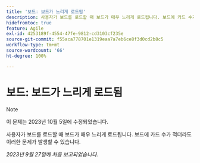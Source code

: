 ```yaml
---
title: '보드: 보드가 느리게 로드됨'
description: 사용자가 보드를 로드할 때 보드가 매우 느리게 로드됩니다. 보드에 카드 수가 적더라도 이러한 문제가 발생할 수 있습니다.
hidefromtoc: true
feature: Agile
exl-id: 4253189f-4554-47fe-9812-cd3103cf235e
source-git-commit: f55aca778701e1319eaa7a7eb6ce8f3d0cd2b8c5
workflow-type: tm+mt
source-wordcount: '66'
ht-degree: 100%

---
```


# 보드: 보드가 느리게 로드됨

>[!NOTE]
>
>이 문제는 2023년 10월 5일에 수정되었습니다.

사용자가 보드를 로드할 때 보드가 매우 느리게 로드됩니다. 보드에 카드 수가 적더라도 이러한 문제가 발생할 수 있습니다.

_2023년 9월 27일에 처음 보고되었습니다._
